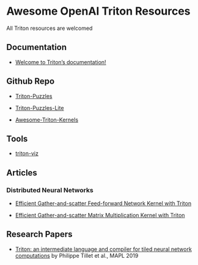# Awesome OpenAI Triton Resources
All Triton resources are welcomed


## Documentation
* [Welcome to Triton’s documentation!](https://triton-lang.org)

## Github Repo

* [Triton-Puzzles](https://github.com/srush/Triton-Puzzles/tree/main)

* [Triton-Puzzles-Lite](https://github.com/SiriusNEO/Triton-Puzzles-Lite)

* [Awesome-Triton-Kernels](https://github.com/zinccat/Awesome-Triton-Kernels)

## Tools

* [triton-viz](https://github.com/Deep-Learning-Profiling-Tools/triton-viz)


## Articles

### Distributed Neural Networks
* [Efficient Gather-and-scatter Feed-forward Network Kernel with Triton](https://xenshinu.github.io/triton_gather_scatter_FFN/)

* [Efficient Gather-and-scatter Matrix Multiplication Kernel with Triton](https://xenshinu.github.io/triton_gather_scatter/)

## Research Papers

* [Triton: an intermediate language and compiler for tiled neural network computations](https://dl.acm.org/doi/10.1145/3315508.3329973) by Philippe Tillet et al., MAPL 2019
